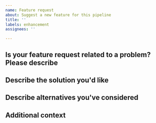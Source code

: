 ```yaml
---
name: Feature request
about: Suggest a new feature for this pipeline
title: ''
labels: enhancement
assignees: ''

---
```


<!--
# nf-core/hic feature request

Hi there!

Thanks for suggesting a new feature for the pipeline!
Please delete this text and anything that's not relevant from the template below:

-->

## Is your feature request related to a problem? Please describe

<!-- A clear and concise description of what the problem is. -->

<!-- e.g. [I'm always frustrated when ...] -->

## Describe the solution you'd like

<!-- A clear and concise description of what you want to happen. -->

## Describe alternatives you've considered

<!-- A clear and concise description of any alternative solutions or features you've considered. -->

## Additional context

<!-- Add any other context about the feature request here. -->
